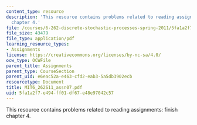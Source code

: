 ```yaml
---
content_type: resource
description: 'This resource contains problems related to reading assignments: finish
  chapter 4.'
file: /courses/6-262-discrete-stochastic-processes-spring-2011/5fa1a2f7e494ff01df67e48e97042c57_MIT6_262S11_assn07.pdf
file_size: 43479
file_type: application/pdf
learning_resource_types:
- Assignments
license: https://creativecommons.org/licenses/by-nc-sa/4.0/
ocw_type: OCWFile
parent_title: Assignments
parent_type: CourseSection
parent_uid: e6eac52a-e463-cfd2-eab3-5a5db3902ecb
resourcetype: Document
title: MIT6_262S11_assn07.pdf
uid: 5fa1a2f7-e494-ff01-df67-e48e97042c57
---
```

This resource contains problems related to reading assignments: finish chapter 4.